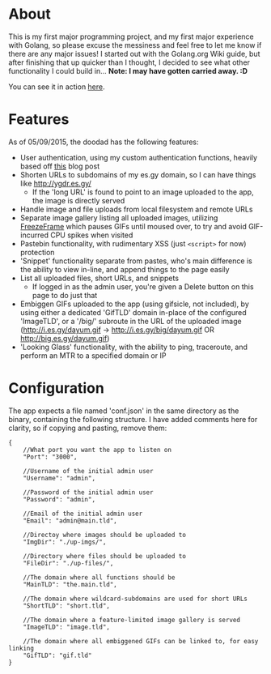 # About

This is my first major programming project, and my first major experience with Golang, so please excuse the messiness and feel free to let me know if there are any major issues!
I started out with the Golang.org Wiki guide, but after finishing that up quicker than I thought, I decided to see what other functionality I could build in...
**Note: I may have gotten carried away. :D**

You can see it in action [here](http://go.jba.io).

# Features
As of 05/09/2015, the doodad has the following features:
- User authentication, using my custom authentication functions, heavily based off [this](http://mschoebel.info/2014/03/09/snippet-golang-webapp-login-logout.html) blog post
- Shorten URLs to subdomains of my es.gy domain, so I can have things like http://ygdr.es.gy/
    - If the 'long URL' is found to point to an image uploaded to the app, the image is directly served 
- Handle image and file uploads from local filesystem and remote URLs
- Separate image gallery listing all uploaded images, utilizing [FreezeFrame](http://freezeframe.chrisantonellis.com/) which pauses GIFs until moused over, to try and avoid GIF-incurred CPU spikes when visited
- Pastebin functionality, with rudimentary XSS (just `<script>` for now) protection
- 'Snippet' functionality separate from pastes, who's main difference is the ability to view in-line, and append things to the page easily
- List all uploaded files, short URLs, and snippets
    - If logged in as the admin user, you're given a Delete button on this page to do just that
- Embiggen GIFs uploaded to the app (using gifsicle, not included), by using either a dedicated 'GifTLD' domain in-place of the configured 'ImageTLD', or a '/big/' subroute in the URL of the uploaded image (http://i.es.gy/dayum.gif -> http://i.es.gy/big/dayum.gif OR http://big.es.gy/dayum.gif)
- 'Looking Glass' functionality, with the ability to ping, traceroute, and perform an MTR to a specified domain or IP


# Configuration

The app expects a file named 'conf.json' in the same directory as the binary, containing the following structure.
I have added comments here for clarity, so if copying and pasting, remove them: 
```
{
    //What port you want the app to listen on
    "Port": "3000",

    //Username of the initial admin user
    "Username": "admin",

    //Password of the initial admin user
    "Password": "admin",

    //Email of the initial admin user
    "Email": "admin@main.tld",

    //Directoy where images should be uploaded to
    "ImgDir": "./up-imgs/",

    //Directory where files should be uploaded to
    "FileDir": "./up-files/",

    //The domain where all functions should be
    "MainTLD": "the.main.tld",

    //The domain where wildcard-subdomains are used for short URLs
    "ShortTLD": "short.tld",

    //The domain where a feature-limited image gallery is served
    "ImageTLD": "image.tld",

    //The domain where all embiggened GIFs can be linked to, for easy linking
    "GifTLD": "gif.tld"
}
```
